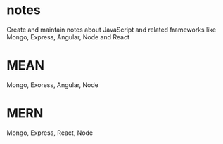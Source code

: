 # notes
Create and maintain notes about JavaScript and related frameworks like Mongo, Express, Angular, Node and React

# MEAN
Mongo, Exoress, Angular, Node

# MERN
Mongo, Express, React, Node
